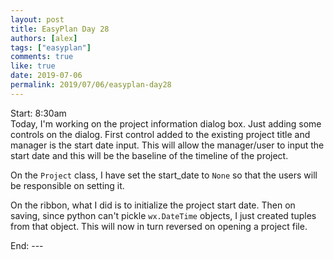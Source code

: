 ```yaml
---
layout: post
title: EasyPlan Day 28
authors: [alex]
tags: ["easyplan"]
comments: true
like: true
date: 2019-07-06
permalink: 2019/07/06/easyplan-day28
---
```

Start: 8:30am  
Today, I'm working on the project information dialog box. Just adding some controls on the dialog. First control added to the existing project title and manager is the start date input. This will allow the manager/user to input the start date and this will be the baseline of the timeline of the project.

On the ```Project``` class, I have set the start_date to ```None``` so that the users will be responsible on setting it.

On the ribbon, what I did is to initialize the project start date. Then on saving, since python can't pickle ```wx.DateTime``` objects, I just created tuples from that object. This will now in turn reversed on opening a project file.

End: ---
